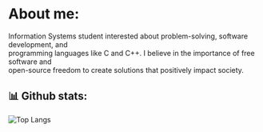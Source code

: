 # About me:
Information Systems student interested about problem-solving, software development, and<br>
programming languages like C and C++. I believe in the importance of free software and<br>
open-source freedom to create solutions that positively impact society.<br>

## 📊 Github stats:
![Top Langs](https://github-readme-stats.vercel.app/api/top-langs/?username=rgcastrof&layout=compact&card_width=400&theme=radical)
